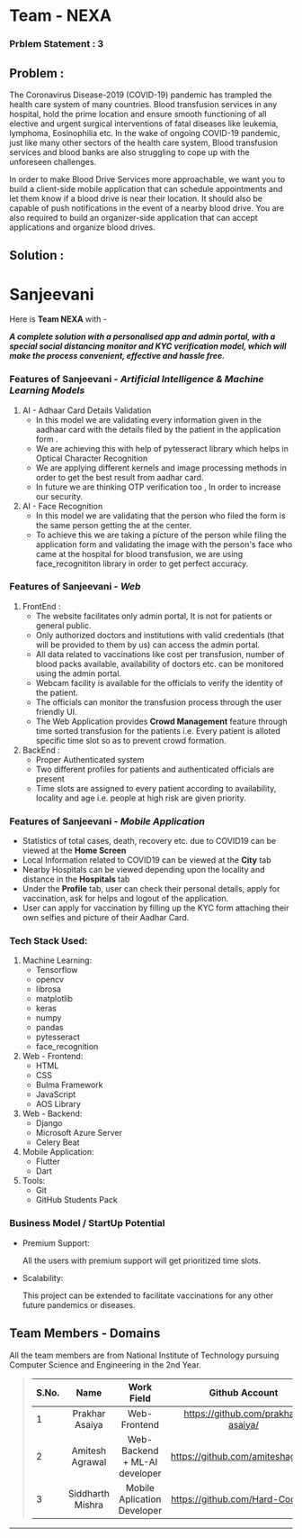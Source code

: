 # Team - NEXA

### Prblem Statement : 3

## Problem :

The Coronavirus Disease-2019 (COVID-19) pandemic has trampled the health care system of many countries. Blood transfusion services in any hospital, hold the prime location and ensure smooth functioning of all elective and urgent surgical interventions of fatal diseases like leukemia, lymphoma, Eosinophilia etc. In the wake of ongoing COVID-19 pandemic, just like many other sectors of the health care system, Blood transfusion services and blood
banks are also struggling to cope up with the unforeseen challenges.

In order to make Blood Drive Services more approachable, we want you to build a client-side mobile application that can schedule appointments and let them know if a blood drive is near their location. It should also be capable of push notifications in the event of a nearby blood drive. You are also required to build an organizer-side application that can accept applications and organize blood drives.

## Solution :

# Sanjeevani

Here is **Team NEXA** with -

**_A complete solution with a personalised app and admin portal, with a special social distancing monitor and KYC verification model, which will make the process convenient, effective and hassle free._**

### **Features of Sanjeevani** - _Artificial Intelligence & Machine Learning Models_

1. AI - Adhaar Card Details Validation
   - In this model we are validating every information given in the aadhaar card with the details filed by the patient in the application form .
   - We are achieving this with help of pytesseract library which helps in Optical Character Recognition
   - We are applying different kernels and image processing methods in order to get the best result from aadhar card.
   - In future we are thinking OTP verification too , In order to increase our security.
2. AI - Face Recognition
   - In this model we are validating that the person who filed the form is the same person getting the at the center.
   - To achieve this we are taking a picture of the person while filing the application form and validating the image with the person's face who came at the hospital for blood transfusion, we are using face_recognititon library in order to get perfect accuracy.

### **Features of Sanjeevani** - _Web_

1. FrontEnd :
   - The website facilitates only admin portal, It is not for patients or general public.
   - Only authorized doctors and institutions with valid credentials (that will be provided to them by us) can access the admin portal.
   - All data related to vaccinations like cost per transfusion, number of blood packs available, availability of doctors etc. can be monitored using the admin portal.
   - Webcam facility is available for the officials to verify the identity of the patient.
   - The officials can monitor the transfusion process through the user friendly UI.
   - The Web Application provides **Crowd Management** feature through time sorted transfusion for the patients i.e. Every patient is alloted specific time slot so as to prevent crowd formation.
2. BackEnd :
   - Proper Authenticated system
   - Two different profiles for patients and authenticated officials are present
   - Time slots are assigned to every patient according to availability, locality and age i.e. people at high risk are given priority.

### **Features of Sanjeevani** - _Mobile Application_

- Statistics of total cases, death, recovery etc. due to COVID19 can be viewed at the **Home Screen**
- Local Information related to COVID19 can be viewed at the **City** tab
- Nearby Hospitals can be viewed depending upon the locality and distance in the **Hospitals** tab
- Under the **Profile** tab, user can check their personal details, apply for vaccination, ask for helps and logout of the application.
- User can apply for vaccination by filling up the KYC form attaching their own selfies and picture of their Aadhar Card.

### **Tech Stack Used:**

1. Machine Learning:
   - Tensorflow
   - opencv
   - librosa
   - matplotlib
   - keras
   - numpy
   - pandas
   - pytesseract
   - face_recognition
2. Web - Frontend:
   - HTML
   - CSS
   - Bulma Framework
   - JavaScript
   - AOS Library
3. Web - Backend:
   - Django
   - Microsoft Azure Server
   - Celery Beat
4. Mobile Application:
   - Flutter
   - Dart
5. Tools:
   - Git
   - GitHub Students Pack

### Business Model / StartUp Potential

- Premium Support:

  All the users with premium support will get prioritized time slots.

- Scalability:

  This project can be extended to facilitate vaccinations for any other future pandemics or diseases.

## Team Members - Domains

All the team members are from National Institute of Technology pursuing Computer Science and Engineering in the 2nd Year.

> | S.No. |       Name       |       Work Field   |           Github Account           |
> | ----- | :--------------: | :----------------: | :--------------------------------: |
> | 1     |  Prakhar Asaiya  | Web-Frontend       | https://github.com/prakhar-asaiya/ |
> | 2     | Amitesh Agrawal  | Web-Backend + ML-AI developer | https://github.com/amiteshag320/   |
> | 3     | Siddharth Mishra | Mobile Aplication Developer |  https://github.com/Hard-Coder05|

---
